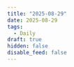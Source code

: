 ```yaml
---
title: "2025-08-29"
date: 2025-08-29
tags:
  - Daily
draft: true
hidden: false
disable_feed: false
---
```


